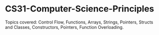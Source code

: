 # CS31-Computer-Science-Principles

Topics covered: Control Flow, Functions, Arrays, Strings, Pointers, Structs and Classes, Constructors, Pointers, Function Overloading.


